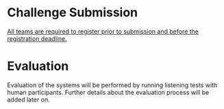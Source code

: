 # Challenge Submission
<u>All teams are required to register prior to submission and before the registration deadline.</u>

# Evaluation

Evaluation of the systems will be performed by running listening tests with human participants. Further details about the evaluation process will be added later on. 

[//]: # (# Journal Special Issue)

[//]: # (In addition to participation at IEEE ASRU, Challenge participants will be invited to contribute to a Journal Special Issue on the topic of Audio-Visual Speech Enhancement that will be announced next year.)